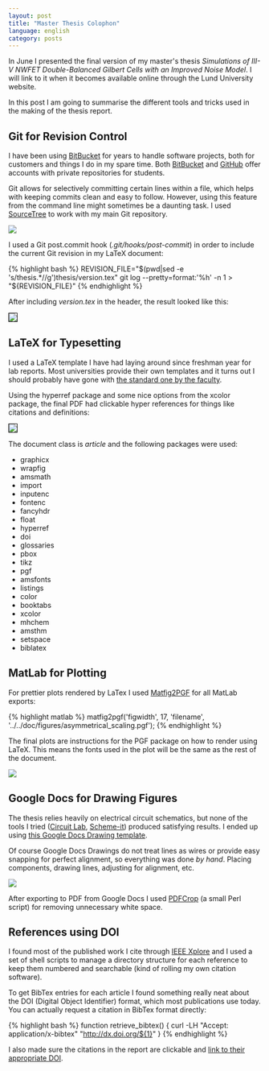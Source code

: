 ```yaml
---
layout: post
title: "Master Thesis Colophon"
language: english
category: posts
---
```


In June I presented the final version of my master's thesis *Simulations of III-V NWFET Double-Balanced Gilbert Cells with an Improved Noise Model*. I will link to it when it becomes available online through the Lund University website.

In this post I am going to summarise the different tools and tricks used in the making of the thesis report.

## Git for Revision Control ##
I have been using [BitBucket](https://bitbucket.org) for years to handle software projects, both for customers and things I do in my spare time. Both [BitBucket](https://bitbucket.org) and [GitHub](http://github.com) offer accounts with private repositories for students.

Git allows for selectively committing certain lines within a file, which helps with keeping commits clean and easy to follow. However, using this feature from the command line might sometimes be a daunting task. I used [SourceTree](http://www.sourcetreeapp.com/) to work with my main Git repository.

<img src="https://d2tjdh98vh6jzp.cloudfront.net/images/sourcetree.png" />

I used a Git post.commit hook (*.git/hooks/post-commit*) in order to include the current Git revision in my LaTeX document:


{% highlight bash %}
REVISION_FILE="$(pwd|sed -e 's/thesis.*//g')thesis/version.tex"
git log --pretty=format:'%h' -n 1 > "${REVISION_FILE}"</pre>
{% endhighlight %}

After including *version.tex* in the header, the result looked like this:

<img src="https://d2tjdh98vh6jzp.cloudfront.net/images/git-revision-latex.png" style="border: 1px solid black;" />

## LaTeX for Typesetting ##
I used a LaTeX template I have had laying around since freshman year for lab reports. Most universities provide their own templates and it turns out I should probably have gone with [the standard one by the faculty](http://www.eit.lth.se/index.php?gpuid=285&L=1).

Using the hyperref package and some nice options from the xcolor package, the final PDF had clickable hyper references for things like citations and definitions:

<img src="https://d2tjdh98vh6jzp.cloudfront.net/images/pdf-hyperref.png" style="border: 1px solid black;" />

The document class is *article* and the following packages were used:

* graphicx
* wrapfig
* amsmath
* import
* inputenc
* fontenc
* fancyhdr
* float
* hyperref
* doi
* glossaries
* pbox
* tikz
* pgf
* amsfonts
* listings
* color
* booktabs
* xcolor
* mhchem
* amsthm
* setspace
* biblatex

## MatLab for Plotting ##
For prettier plots rendered by LaTex I used [Matfig2PGF](http://www.mathworks.com/matlabcentral/fileexchange/12962-matfig2pgf) for all MatLab exports:

{% highlight matlab %}
matfig2pgf('figwidth', 17, 'filename', '../../doc/figures/asymmetrical_scaling.pgf');
{% endhighlight %}

The final plots are instructions for the PGF package on how to render using LaTeX. This means the fonts used in the plot will be the same as the rest of the document.

<img src="https://d2tjdh98vh6jzp.cloudfront.net/images/pgfplot.png" />

## Google Docs for Drawing Figures ##
The thesis relies heavily on electrical circuit schematics, but none of the tools I tried ([Circuit Lab](https://www.circuitlab.com/), [Scheme-it](http://www.digikey.com/schemeit)) produced satisfying results. I ended up using [this Google Docs Drawing template](https://drive.google.com/previewtemplate?id=1M00TjVs5Kp4BvP4EY3FMdINx2WzSoTNyclcNM8e7DUc#).

Of course Google Docs Drawings do not treat lines as wires or provide easy snapping for perfect alignment, so everything was done *by hand*. Placing components, drawing lines, adjusting for alignment, etc.

<img src="https://d2tjdh98vh6jzp.cloudfront.net/images/gdoc-circuit.png" />

After exporting to PDF from Google Docs I used [PDFCrop](http://pdfcrop.sourceforge.net/) (a small Perl script) for removing unnecessary white space.

## References using DOI ##
I found most of the published work I cite through [IEEE Xplore](http://ieeexplore.ieee.org/) and I used a set of shell scripts to manage a directory structure for each reference to keep them numbered and searchable (kind of rolling my own citation software).

To get BibTex entries for each article I found something really neat about the DOI (Digital Object Identifier) format, which most publications use today. You can actually request a citation in BibTex format directly:

{% highlight bash %}
function retrieve_bibtex()
{
	curl -LH "Accept: application/x-bibtex" "http://dx.doi.org/${1}"
}
{% endhighlight %}

I also made sure the citations in the report are clickable and [link to their appropriate DOI](http://tex.stackexchange.com/questions/3802/how-to-get-doi-links-in-bibliography).
